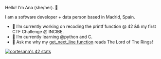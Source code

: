 Hello! I'm Ana (she/her). 🔧

I am a software developer + data person based in Madrid, Spain.

- 🔭 I’m currently working on recoding the printf function @ 42 && my first CTF Challenge @ INCIBE. 
- 🌱 I’m currently learning @python and C.
- 💬 Ask me why my [get_next_line function](https://github.com/cortesana/get_next_line) reads The Lord of The Rings!

[![cortesana's 42 stats](https://badge42.herokuapp.com/api/stats/ancortes?privacyName=true
)](https://github.com/JaeSeoKim/badge42)
